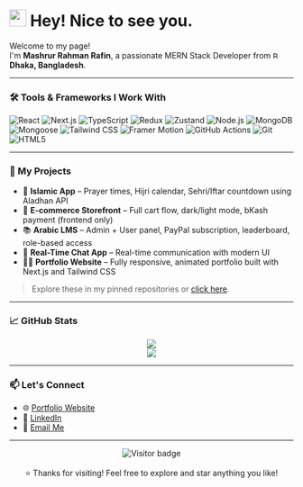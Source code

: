 <h1>
  <img src="https://emojis.slackmojis.com/emojis/images/1531849430/4246/blob-sunglasses.gif?1531849430" width="30"/>
  Hey! Nice to see you.
</h1>

<p>
  Welcome to my page! <br/>
  I'm <b>Mashrur Rahman Rafin</b>, a passionate MERN Stack Developer from 
  <img src="https://flagcdn.com/16x12/bd.png" 
       srcset="https://flagcdn.com/32x24/bd.png 2x, https://flagcdn.com/48x36/bd.png 3x" 
       width="16" height="12" alt="Bangladesh flag"/>  
  <b>Dhaka, Bangladesh</b>.
</p>

---

### 🛠️ Tools & Frameworks I Work With

<p>
  <img alt="React" src="https://img.shields.io/badge/-React-45b8d8?style=flat-square&logo=react&logoColor=white" />
  <img alt="Next.js" src="https://img.shields.io/badge/-Next.js-000000?style=flat-square&logo=next.js&logoColor=white" />
  <img alt="TypeScript" src="https://img.shields.io/badge/-TypeScript-007ACC?style=flat-square&logo=typescript&logoColor=white" />
  <img alt="Redux" src="https://img.shields.io/badge/-Redux-764ABC?style=flat-square&logo=redux&logoColor=white" />
  <img alt="Zustand" src="https://img.shields.io/badge/-Zustand-000000?style=flat-square&logo=react&logoColor=white" />
  <img alt="Node.js" src="https://img.shields.io/badge/-Nodejs-43853d?style=flat-square&logo=node.js&logoColor=white" />
  <img alt="MongoDB" src="https://img.shields.io/badge/-MongoDB-13aa52?style=flat-square&logo=mongodb&logoColor=white" />
  <img alt="Mongoose" src="https://img.shields.io/badge/-Mongoose-880000?style=flat-square&logo=mongoose&logoColor=white" />
  <img alt="Tailwind CSS" src="https://img.shields.io/badge/-Tailwind_CSS-38B2AC?style=flat-square&logo=tailwind-css&logoColor=white" />
  <img alt="Framer Motion" src="https://img.shields.io/badge/-Framer_Motion-0055FF?style=flat-square&logo=framer&logoColor=white" />
  <img alt="GitHub Actions" src="https://img.shields.io/badge/-Github_Actions-2088FF?style=flat-square&logo=github-actions&logoColor=white" />
  <img alt="Git" src="https://img.shields.io/badge/-Git-F05032?style=flat-square&logo=git&logoColor=white" />
  <img alt="HTML5" src="https://img.shields.io/badge/-HTML5-E34F26?style=flat-square&logo=html5&logoColor=white" />
</p>

---

### 📂 My Projects

- 🕌 **Islamic App** – Prayer times, Hijri calendar, Sehri/Iftar countdown using Aladhan API  
- 🛒 **E-commerce Storefront** – Full cart flow, dark/light mode, bKash payment (frontend only)  
- 📚 **Arabic LMS** – Admin + User panel, PayPal subscription, leaderboard, role-based access  
- 💬 **Real-Time Chat App** – Real-time communication with modern UI  
- 👨‍💻 **Portfolio Website** – Fully responsive, animated portfolio built with Next.js and Tailwind CSS

> Explore these in my pinned repositories or [click here](https://github.com/rafin333?tab=repositories).

---

### 📈 GitHub Stats

<p align="center">
  <img src="https://github-readme-stats.vercel.app/api?username=rafin333&show_icons=true&theme=radical&hide=prs" />
  <br/>
  <img src="https://github-readme-stats.vercel.app/api/top-langs/?username=rafin333&layout=compact&theme=radical" />
</p>

---

### 📫 Let's Connect

- 🌐 [Portfolio Website](https://rafin333-portfolio-frontend.vercel.app/)
- 💼 [LinkedIn](https://www.linkedin.com/in/rafin333/)
- 📧 [Email Me](mailto:mashrur.rahman333@gmail.com)

---

<p align="center">
  <img src="https://komarev.com/ghpvc/?username=rafin333&label=Visitors&color=blue&style=flat-square" alt="Visitor badge"/>
  <br/><br/>
  ⭐️ Thanks for visiting! Feel free to explore and star anything you like!
</p>
